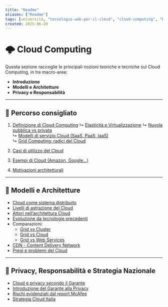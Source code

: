 ```yaml
---
title: "Readme"
aliases: ["Readme"]
tags: [università, "tecnologie-web-per-il-cloud", "cloud-computing", "README"]
created: 2025-06-20
---
```

# 🌩️ Cloud Computing

Questa sezione raccoglie le principali nozioni teoriche e tecniche sul Cloud Computing, in tre macro-aree:

- **Introduzione**
- **Modelli e Architetture**
- **Privacy e Responsabilità**

---

## 🧭 Percorso consigliato

1. [Definizione di Cloud Computing](./introduzione/definizione_cloud_computing.md)
   ↳ [Elasticità e Virtualizzazione](./introduzione/elasticita_virtualizzazione.md)
   ↳ [Nuvola pubblica vs privata](./introduzione/nuvola_pubblica_vs_privata.md)  
   ↳ [Modelli di servizio Cloud (SaaS, PaaS, IaaS)](./introduzione/modelli_di_servizio_cloud.md)  
   ↳ [Grid Computing: radici del Cloud](./introduzione/grid_computing.md)

2. [Casi di utilizzo del Cloud](./introduzione/casi_di_utilizzo_cloud.md)  
3. [Esempi di Cloud (Amazon, Google...)](./introduzione/esempi_di_cloud.md)  
4. [Motivazioni architetturali](./introduzione/motivazioni_architetturali.md)

---

## 🧱 Modelli e Architetture

- [Cloud come sistema distribuito](./modelli_cloud/cloud_come_sistema_distribuito.md)
- [Livelli di astrazione del Cloud](./modelli_cloud/livelli_di_astrazione_cloud.md)
- [Attori nell’architettura Cloud](./modelli_cloud/attori_nell_architettura_cloud.md)
- [Evoluzione da tecnologie precedenti](./modelli_cloud/evoluzione_da_tecnologie_precedenti.md)
- Comparazioni:
  - [Grid vs Cluster](./modelli_cloud/grid_vs_cluster.md)
  - [Grid vs Cloud](./modelli_cloud/grid_e_cloud.md)
  - [Grid vs Web Services](./modelli_cloud/grid_vs_web_services.md)
- [CDN - Content Delivery Network](./modelli_cloud/cdn_content_delivery_network.md)
- [Pregi e problemi del Cloud](./modelli_cloud/pregi_e_problemi_del_cloud.md)

---

## 🔐 Privacy, Responsabilità e Strategia Nazionale

- [Cloud e privacy secondo il Garante](./privacy_e_responsabilita/cloud_e_privacy.md)  
- [Introduzione del Garante alla Privacy](./privacy_e_responsabilita/introduzione_garante_privacy.md)  
- [Rischi evidenziati dal report McAfee](./privacy_e_responsabilita/rischi_evidenziati_da_report_mcaffe.md)  
- [Strategia Cloud Italia](./privacy_e_responsabilita/strategia_cloud_italia.md)
